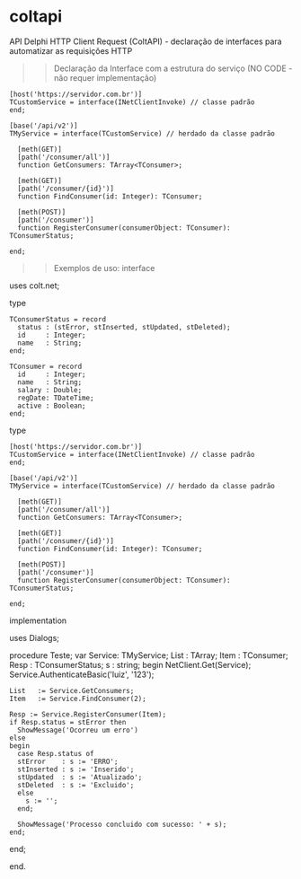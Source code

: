 # coltapi
API Delphi HTTP Client Request (ColtAPI) - declaração de interfaces para automatizar as requisições HTTP

>> Declaração da Interface com a estrutura do serviço (NO CODE - não requer implementação)

    [host('https://servidor.com.br')]
    TCustomService = interface(INetClientInvoke) // classe padrão
    end;

    [base('/api/v2')]
    TMyService = interface(TCustomService) // herdado da classe padrão

      [meth(GET)]
      [path('/consumer/all')]
      function GetConsumers: TArray<TConsumer>;

      [meth(GET)]
      [path('/consumer/{id}')]
      function FindConsumer(id: Integer): TConsumer;

      [meth(POST)]
      [path('/consumer')]
      function RegisterConsumer(consumerObject: TConsumer): TConsumerStatus;

    end;
  
>> Exemplos de uso:
  interface

  uses
    colt.net;

  type

    TConsumerStatus = record
      status : (stError, stInserted, stUpdated, stDeleted);
      id     : Integer;
      name   : String;
    end;

    TConsumer = record
      id     : Integer;
      name   : String;
      salary : Double;
      regDate: TDateTime;
      active : Boolean;
    end;

  type

    [host('https://servidor.com.br')]
    TCustomService = interface(INetClientInvoke) // classe padrão
    end;

    [base('/api/v2')]
    TMyService = interface(TCustomService) // herdado da classe padrão

      [meth(GET)]
      [path('/consumer/all')]
      function GetConsumers: TArray<TConsumer>;

      [meth(GET)]
      [path('/consumer/{id}')]
      function FindConsumer(id: Integer): TConsumer;

      [meth(POST)]
      [path('/consumer')]
      function RegisterConsumer(consumerObject: TConsumer): TConsumerStatus;

    end;

  implementation

  uses
    Dialogs;

  procedure Teste;
  var
    Service: TMyService;
    List   : TArray<TConsumer>;
    Item   : TConsumer;
    Resp   : TConsumerStatus;
    s : string;
  begin
    NetClient.Get(Service);
    Service.AuthenticateBasic('luiz', '123');

    List   := Service.GetConsumers;
    Item   := Service.FindConsumer(2);

    Resp := Service.RegisterConsumer(Item);
    if Resp.status = stError then
      ShowMessage('Ocorreu um erro')
    else
    begin
      case Resp.status of
      stError    : s := 'ERRO';
      stInserted : s := 'Inserido';
      stUpdated  : s := 'Atualizado';
      stDeleted  : s := 'Excluido';
      else
        s := '';
      end;

      ShowMessage('Processo concluido com sucesso: ' + s);
    end;
  end;

  end.
